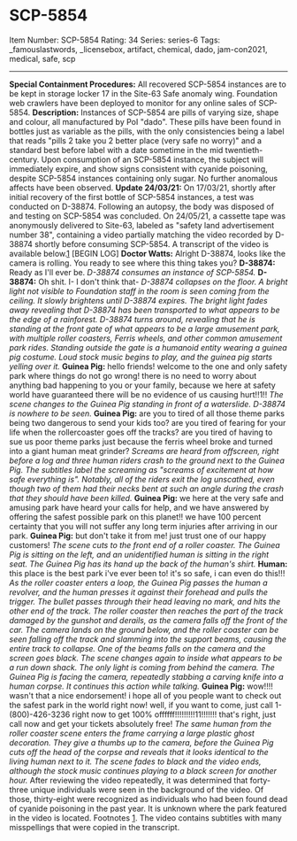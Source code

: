 # SCP-5854
Item Number: SCP-5854
Rating: 34
Series: series-6
Tags: _famouslastwords, _licensebox, artifact, chemical, dado, jam-con2021, medical, safe, scp

---

**Special Containment Procedures:** All recovered SCP-5854 instances are to be kept in storage locker 17 in the Site-63 Safe anomaly wing. Foundation web crawlers have been deployed to monitor for any online sales of SCP-5854.
**Description:** Instances of SCP-5854 are pills of varying size, shape and colour, all manufactured by PoI "dado". These pills have been found in bottles just as variable as the pills, with the only consistencies being a label that reads "pills 2 take you 2 better place (very safe no worry)" and a standard best before label with a date sometime in the mid twentieth-century.
Upon consumption of an SCP-5854 instance, the subject will immediately expire, and show signs consistent with cyanide poisoning, despite SCP-5854 instances containing only sugar. No further anomalous affects have been observed.
**Update 24/03/21:** On 17/03/21, shortly after initial recovery of the first bottle of SCP-5854 instances, a test was conducted on D-38874. Following an autopsy, the body was disposed of and testing on SCP-5854 was concluded.
On 24/05/21, a cassette tape was anonymously delivered to Site-63, labeled as "safety land advertisement number 38", containing a video partially matching the video recorded by D-38874 shortly before consuming SCP-5854. A transcript of the video is available below.[1](javascript:;)
[BEGIN LOG]
**Doctor Watts:** Alright D-38874, looks like the camera is rolling. You ready to see where this thing takes you?
**D-38874:** Ready as I'll ever be.
_D-38874 consumes an instance of SCP-5854._
**D-38874:** Oh shit. I- I don't think that-
_D-38874 collapses on the floor. A bright light not visible to Foundation staff in the room is seen coming from the ceiling. It slowly brightens until D-38874 expires._
_The bright light fades away revealing that D-38874 has been transported to what appears to be the edge of a rainforest. D-38874 turns around, revealing that he is standing at the front gate of what appears to be a large amusement park, with multiple roller coasters, Ferris wheels, and other common amusement park rides. Standing outside the gate is a humanoid entity wearing a guinea pig costume. Loud stock music begins to play, and the guinea pig starts yelling over it._
**Guinea Pig:** hello friends! welcome to the one and only safety park where things do not go wrong! there is no need to worry about anything bad happening to you or your family, because we here at safety world have guaranteed there will be no evidence of us causing hurt!!1!!
_The scene changes to the Guinea Pig standing in front of a waterslide. D-38874 is nowhere to be seen._
**Guinea Pig:** are you to tired of all those theme parks being two dangerous to send your kids too? are you tired of fearing for your life when the rollercoaster goes off the tracks? are you tired of having to sue us poor theme parks just because the ferris wheel broke and turned into a giant human meat grinder?
_Screams are heard from offscreen, right before a log and three human riders crash to the ground next to the Guinea Pig. The subtitles label the screaming as "screams of excitement at how safe everything is". Notably, all of the riders exit the log unscathed, even though two of them had their necks bent at such an angle during the crash that they should have been killed._
**Guinea Pig:** we here at the very safe and amusing park have heard your calls for help, and we have answered by offering the safest possible park on this planet!! we have 100 percent certainty that you will not suffer any long term injuries after arriving in our park.
**Guinea Pig:** but don't take it from me! just trust one of our happy customers!
_The scene cuts to the front end of a roller coaster. The Guinea Pig is sitting on the left, and an unidentified human is sitting in the right seat. The Guinea Pig has its hand up the back of the human's shirt._
**Human:** this place is the best park i've ever been to! it's so safe, i can even do this!!!
_As the roller coaster enters a loop, the Guinea Pig passes the human a revolver, and the human presses it against their forehead and pulls the trigger. The bullet passes through their head leaving no mark, and hits the other end of the track. The roller coaster then reaches the part of the track damaged by the gunshot and derails, as the camera falls off the front of the car. The camera lands on the ground below, and the roller coaster can be seen falling off the track and slamming into the support beams, causing the entire track to collapse. One of the beams falls on the camera and the screen goes black._
_The scene changes again to inside what appears to be a run down shack. The only light is coming from behind the camera. The Guinea Pig is facing the camera, repeatedly stabbing a carving knife into a human corpse. It continues this action while talking._
**Guinea Pig:** wow!!!! wasn't that a nice endorsement! i hope all of you people want to check out the safest park in the world right now! well, if you want to come, just call 1-(800)-426-3236 right now to get 100% offffff!!!!!!!!!11!!!!!!! that's right, just call now and get your tickets absolutely free!
_The same human from the roller coaster scene enters the frame carrying a large plastic ghost decoration. They give a thumbs up to the camera, before the Guinea Pig cuts off the head of the corpse and reveals that it looks identical to the living human next to it._
_The scene fades to black and the video ends, although the stock music continues playing to a black screen for another hour._
After reviewing the video repeatedly, it was determined that forty-three unique individuals were seen in the background of the video. Of those, thirty-eight were recognized as individuals who had been found dead of cyanide poisoning in the past year. It is unknown where the park featured in the video is located.
Footnotes
[1](javascript:;). The video contains subtitles with many misspellings that were copied in the transcript.